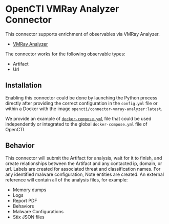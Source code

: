 # OpenCTI VMRay Analyzer Connector

This connector supports enrichment of observables via VMRay Analyzer.
* [VMRay Analyzer](https://www.vmray.com/)

The connector works for the following observable types:

* Artifact
* Url

## Installation

Enabling this connector could be done by launching the Python process directly
after providing the correct configuration in the `config.yml` file or within a
Docker with the image `opencti/connector-vmray-analyzer:latest`.

We provide an example of [`docker-compose.yml`](docker-compose.yml) file that
could be used independently or integrated to the global `docker-compose.yml`
file of OpenCTI.

## Behavior

This connector will submit the Artifact for analysis, wait for it to finish,
and create relationships between the Artifact and any contacted ip, domain, or url.
Labels are created for associated threat and classification names.
For any identified malware configuration, Note entities are created.
An external reference will contain all of the analysis files, for example:

* Memory dumps
* Logs
* Report PDF
* Behaviors
* Malware Configurations
* Stix JSON files